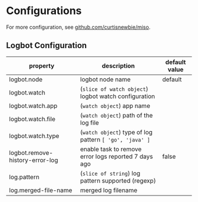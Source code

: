 # Configurations

For more configuration, see [github.com/curtisnewbie/miso](https://github.com/CurtisNewbie/miso/blob/main/doc/config.md).

## Logbot Configuration

| property                        | description                                             | default value |
| ------------------------------- | ------------------------------------------------------- | ------------- |
| logbot.node                     | logbot node name                                        | default       |
| logbot.watch                    | (`slice of watch object`) logbot watch configuration    |               |
| logbot.watch.app                | (`watch object`) app name                               |               |
| logbot.watch.file               | (`watch object`) path of the log file                   |               |
| logbot.watch.type               | (`watch object`) type of log pattern `[ 'go', 'java' ]` |               |
| logbot.remove-history-error-log | enable task to remove error logs reported 7 days ago    | false         |
| log.pattern                     | (`slice of string`) log pattern supported (regexp)      |               |
| log.merged-file-name            | merged log filename                                     |               |